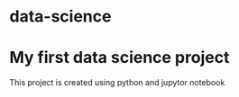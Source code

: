 # data-science

# My first data science project 

This project is created using python and jupytor notebook
